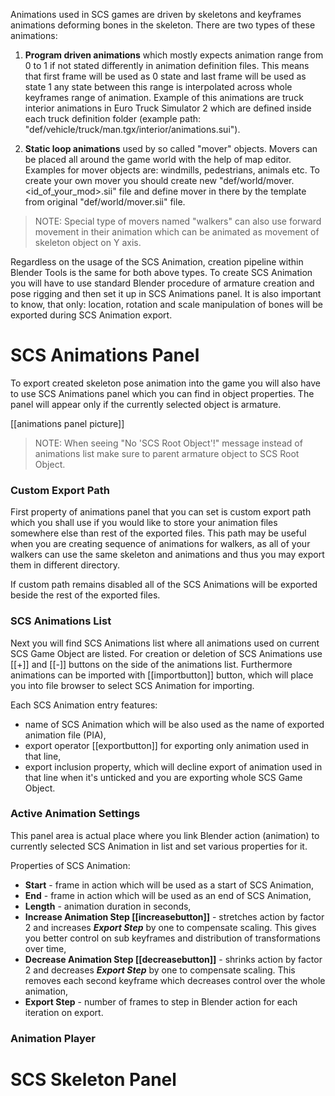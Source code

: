 Animations used in SCS games are driven by skeletons and keyframes animations deforming bones in the skeleton. There are two types of these animations:

1.  **Program driven animations** which mostly expects animation range from 0 to 1 if not stated differently in animation definition files. This means that first frame will be used as 0 state and last frame will be used as state 1 any state between this range is interpolated across whole keyframes range of animation. Example of this animations are truck interior animations in Euro Truck Simulator 2 which are defined inside each truck definition folder (example path: "def/vehicle/truck/man.tgx/interior/animations.sui").

2. **Static loop animations** used by so called "mover" objects. Movers can be placed all around the game world with the help of map editor. Examples for mover objects are: windmills, pedestrians, animals etc. To create your own mover you should create new "def/world/mover.<id_of_your_mod>.sii" file and define mover in there by the template from original "def/world/mover.sii" file.
> NOTE: Special type of movers named "walkers" can also use forward movement in their animation which can be animated as movement of skeleton object on Y axis.

Regardless on the usage of the SCS Animation, creation pipeline within Blender Tools is the same for both above types. To create SCS Animation you will have to use standard Blender procedure of armature creation and pose rigging and then set it up in SCS Animations panel. It is also important to know, that only: location, rotation and scale manipulation of bones will be exported during SCS Animation export.


# SCS Animations Panel

To export created skeleton pose animation into the game you will also have to use SCS Animations panel which you can find in object properties. The panel will appear only if the currently selected object is armature.

[[animations panel picture]]

> NOTE: When seeing "No 'SCS Root Object'!" message instead of animations list make sure to parent armature object to SCS Root Object.


### Custom Export Path

First property of animations panel that you can set is custom export path which you shall use if you would like to store your animation files somewhere else than rest of the exported files. This path may be useful when you are creating sequence of animations for walkers, as all of your walkers can use the same skeleton and animations and thus you may export them in different directory.

If custom path remains disabled all of the SCS Animations will be exported beside the rest of the exported files.


### SCS Animations List

Next you will find SCS Animations list where all animations used on current SCS Game Object are listed. For creation or deletion of SCS Animations use [[+]] and [[-]] buttons on the side of the animations list. Furthermore animations can be imported with [[importbutton]]  button, which will place you into file browser to select SCS Animation for importing.

Each SCS Animation entry features: 
* name of SCS Animation which will be also used as the name of exported animation file (PIA), 
* export operator [[exportbutton]] for exporting only animation used in that line,
* export inclusion property, which will decline export of animation used in that line when it's unticked and you are exporting whole SCS Game Object.


### Active Animation Settings

This panel area is actual place where you link Blender action (animation) to currently selected SCS Animation in list and set various properties for it.

Properties of SCS Animation:
* **Start** - frame in action which will be used as a start of SCS Animation,
* **End** - frame in action which will be used as an end of SCS Animation,
* **Length** - animation duration in seconds,
* **Increase Animation Step [[increasebutton]]** - stretches action by factor 2 and increases ***Export Step*** by one to compensate scaling. This gives you better control on sub keyframes and distribution of transformations over time,
* **Decrease Animation Step [[decreasebutton]]** - shrinks action by factor 2 and decreases ***Export Step*** by one to compensate scaling. This removes each second keyframe which decreases control over the whole animation,
* **Export Step** - number of frames to step in Blender action for each iteration on export.


### Animation Player


# SCS Skeleton Panel




